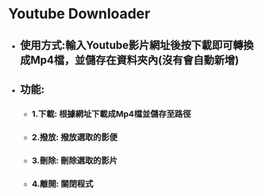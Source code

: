 # Youtube Downloader

- ## 使用方式:輸入Youtube影片網址後按下載即可轉換成Mp4檔，並儲存在資料夾內(沒有會自動新增)

- ## 功能:
  - ### 1.下載: 根據網址下載成Mp4檔並儲存至路徑
  - ### 2.撥放: 撥放選取的影便
  - ### 3.刪除: 刪除選取的影片
  - ### 4.離開: 關閉程式
